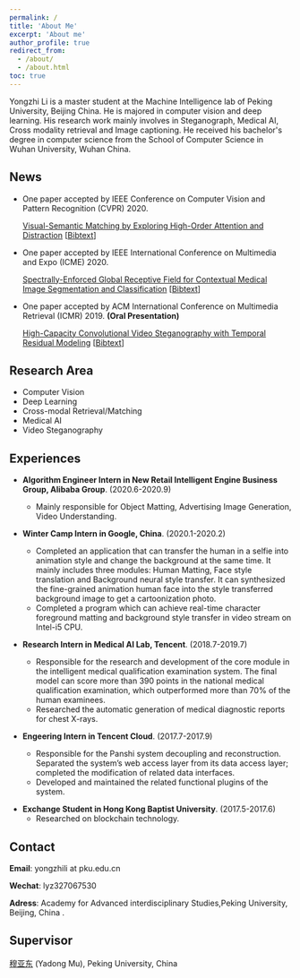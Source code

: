 ```yaml
---
permalink: /
title: 'About Me'
excerpt: 'About me'
author_profile: true
redirect_from:
  - /about/
  - /about.html
toc: true
---
```


Yongzhi Li is a master student at the Machine Intelligence lab of Peking University, Beijing China. He is majored in computer vision and deep learning. His research work mainly involves in Steganograph, Medical AI, Cross modality retrieval and Image captioning. He received his bachelor's degree in computer science from the School of Computer Science in Wuhan University, Wuhan China.

<!-- Junqing Zhang is a Tenure Track Fellow (Assistant Professor) at the Department of Electrical Engineering and Electronics, the University of Liverpool, UK from Feb. 2018. His work mainly involves designing innovative and practical physical layer security solutions for future wireless technologies with ultra-low energy requirements but high security standards. He has been investigating wireless security solutions for a number of Internet of Things techniques, including IEEE 802.11a/g/ax, LoRa/LoRaWAN, ZigBee, etc, with a focus on the physical and MAC layers. -->

<!-- He was a Postdoc Research Fellow at Queen’s University Belfast, UK from Feb. 2016 to Jan. 2018. He received the PhD degree in Electronics and Electrical Engineering from Queen’s University Belfast, UK in Jan. 2016. His detailed education background and work experience can be found in [Education and Work](/edu-work-experience/) -->

<!-- His citation profile in [Google Scholar](https://scholar.google.com/citations?user=MIPbyQ0AAAAJ&hl=en){:target="_blank"}. -->

## News

- One paper accepted by IEEE Conference on Computer Vision and Pattern Recognition (CVPR) 2020.

  [Visual-Semantic Matching by Exploring High-Order Attention and Distraction](http://www.muyadong.com/paper/CVPR2020_LYZ.pdf)
  [[Bibtext](<javascript:togglebib('cvpr20_lyz')>)]

- One paper accepted by IEEE International Conference on Multimedia and Expo (ICME) 2020.

  [Spectrally-Enforced Global Receptive Field for Contextual Medical Image Segmentation and Classification](http://www.muyadong.com/paper/ICME20_LYZ.pdf)
  [[Bibtext](<javascript:togglebib('liyz20a')>)]

- One paper accepted by ACM International Conference on Multimedia Retrieval (ICMR) 2019. **(Oral Presentation)**

  [High-Capacity Convolutional Video Steganography with Temporal Residual Modeling](http://www.muyadong.com/paper/icmr009-wengA.pdf)
  [[Bibtext](https://dl.acm.org/doi/abs/10.1145/3323873.3325011)]

## Research Area

- Computer Vision
- Deep Learning
- Cross-modal Retrieval/Matching
- Medical AI
- Video Steganography

## Experiences

- **Algorithm Engineer Intern in New Retail Intelligent Engine Business Group, Alibaba Group**. (2020.6-2020.9)

  - Mainly responsible for Object Matting, Advertising Image Generation, Video Understanding.

- **Winter Camp Intern in Google, China**. (2020.1-2020.2)

  - Completed an application that can transfer the human in a selfie into animation style and change the background at the same time. It mainly includes three modules: Human Matting, Face style translation and Background neural style transfer. It can synthesized the fine-grained animation human face into the style transferred background image to get a cartoonization photo.
  - Completed a program which can achieve real-time character foreground matting and background style transfer in video stream on Intel-i5 CPU.

- **Research Intern in Medical AI Lab, Tencent**. (2018.7-2019.7)

  - Responsible for the research and development of the core module in the intelligent medical qualification examination system. The final model can score more than 390 points in the national medical qualification examination, which outperformed more than 70% of the human examinees.
  - Researched the automatic generation of medical diagnostic reports for chest X-rays.

- **Engeering Intern in Tencent Cloud**. (2017.7-2017.9)
  - Responsible for the Panshi system decoupling and reconstruction. Separated the system’s web access layer from its data access layer; completed the modification of related data interfaces.
  - Developed and maintained the related functional plugins of the system.

* **Exchange Student in Hong Kong Baptist University**. (2017.5-2017.6)
  - Researched on blockchain technology.

## Contact

**Email**: yongzhili at pku.edu.cn

**Wechat**: lyz327067530

**Adress**: Academy for Advanced interdisciplinary Studies,Peking University, Beijing, China .

## Supervisor

[穆亚东](http://www.muyadong.com) (Yadong Mu), Peking University, China
